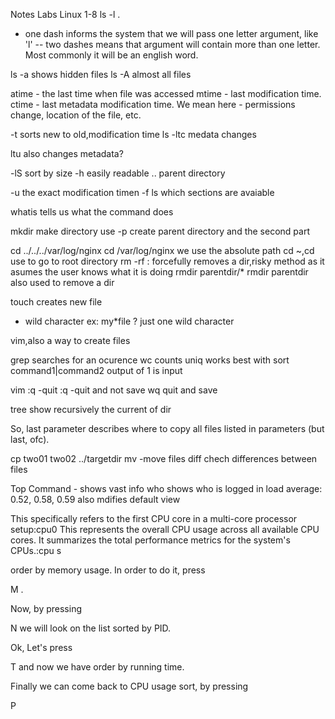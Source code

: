 Notes Labs Linux 1-8
ls -l .


- one dash informs the system that we will pass one letter argument, like 'l'
-- two dashes means that argument will contain more than one letter. Most commonly it will be an english word.

ls -a shows hidden files
ls -A almost all files

atime - the last time when file was accessed
mtime - last modification time. 
ctime - last metadata modification time. We mean here - permissions change, location of the file, etc.

-t sorts new to old,modification time ls 
-ltc medata changes

ltu also changes metadata?

-lS sort by size
-h easily readable
.. parent directory

-u the exact modification timen -f ls which sections are avaiable

whatis tells us what the command does

mkdir make directory 
use -p create parent directory and the second part 

cd ../../../var/log/nginx
cd /var/log/nginx
we use the absolute path
cd ~,cd use to go to root directory 
rm -rf : forcefully removes a dir,risky method as it asumes the user knows what it is doing
rmdir parentdir/*
rmdir parentdir also used to remove a dir

touch creates new file
* wild character ex: my*file
? just one wild character

vim,also a way to create files


grep searches for an ocurence
wc counts 
uniq works best with sort
command1|command2 output of 1 is input

vim :q -quit
:q -quit and not save
wq quit and save

tree show recursively the current of dir

So, last parameter describes where to copy all files listed in parameters (but last, ofc).

cp two01 two02 ../targetdir
mv -move files
diff chech differences between files


Top Command - shows vast info 
who shows who is logged in
load average: 0.52, 0.58, 0.59
also mdifies default view

This specifically refers to the first CPU core in a multi-core processor setup:cpu0
This represents the overall CPU usage across all available CPU cores. It summarizes the total performance metrics for the system's CPUs.:cpu s

order by memory usage. In order to do it, press

M .

Now, by pressing

N we will look on the list sorted by PID.

Ok, Let's press

T and now we have order by running time.

Finally we can come back to CPU usage sort, by pressing

P





